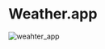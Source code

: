 # Weather.app

![weahter_app](https://user-images.githubusercontent.com/77361838/121805063-5e2ed480-cc41-11eb-8d4f-67af7a35f092.jpg)
